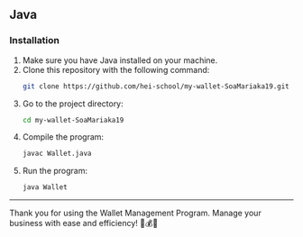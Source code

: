 ## Java

### Installation
1. Make sure you have Java installed on your machine.
2. Clone this repository with the following command:
   ```bash
   git clone https://github.com/hei-school/my-wallet-SoaMariaka19.git
3. Go to the project directory:
   ```bash
   cd my-wallet-SoaMariaka19
4. Compile the program:
   ```bash
   javac Wallet.java
5. Run the program:
   ```bash
   java Wallet
---

Thank you for using the Wallet Management Program. Manage your business with ease and efficiency! 💼💰✨